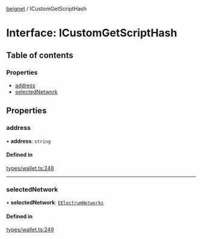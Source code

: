 [beignet](../README.md) / ICustomGetScriptHash

# Interface: ICustomGetScriptHash

## Table of contents

### Properties

- [address](ICustomGetScriptHash.md#address)
- [selectedNetwork](ICustomGetScriptHash.md#selectednetwork)

## Properties

### address

• **address**: `string`

#### Defined in

[types/wallet.ts:248](https://github.com/synonymdev/beignet/blob/05d5011/src/types/wallet.ts#L248)

___

### selectedNetwork

• **selectedNetwork**: [`EElectrumNetworks`](../enums/EElectrumNetworks.md)

#### Defined in

[types/wallet.ts:249](https://github.com/synonymdev/beignet/blob/05d5011/src/types/wallet.ts#L249)
